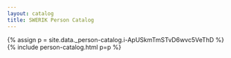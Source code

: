 ```yaml
---
layout: catalog
title: SWERIK Person Catalog
---
```

{% assign p = site.data._person-catalog.i-ApUSkmTmSTvD6wvc5VeThD %}
{% include person-catalog.html p=p %}

